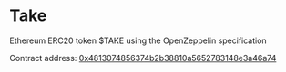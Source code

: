 # Take
Ethereum ERC20 token $TAKE using the OpenZeppelin specification

Contract address: [0x4813074856374b2b38810a5652783148e3a46a74](https://etherscan.io/address/0x4813074856374b2b38810a5652783148e3a46a74)
